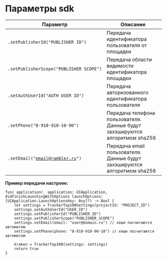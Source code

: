 # Параметры sdk

| Параметр                                                      | Описание                                                                     |
| ------------------------------------------------------------- | ---------------------------------------------------------------------------- |
| <pre><code>.setPublisherId("PUBLISHER_ID")</code></pre>       | Передача идентификатора пользователя от площадки                             |
| <pre><code>.setPublisherScope("PUBLISHER_SCOPE")</code></pre> | Передача области видимости идентификатора площадки                           |
| <pre><code>.setAuthUserId("AUTH_USER_ID")</code></pre>        | Передача авторизованного идентификатора пользователя                         |
| <pre><code>.setPhone("8-910-910-10-90")</code></pre>          | Передача телефона пользователя.  Данные будут захэшируются алгоритмом sha256 |
| <pre><code>.setEmail("email@rambler.ru")</code></pre>         | Передача email пользователя. Данные будут захэшируются алгоритмом sha256     |

**Пример передачи настроек:**

```
func application(_ application: UIApplication, didFinishLaunchingWithOptions launchOptions: [UIApplication.LaunchOptionsKey: Any]?) -> Bool {
    let settings = TrackerTop100Settings(projectId: "PROJECT_ID")
    settings.setAuthUserId("USER_ID")
    settings.setPublisherId("PUBLISHER_ID")
    settings.setPublisherScope("PUBLISHER_SCOPE")
    settings.setEmail(email: "user@domain.ru") // хеши посчитаются автоматом
    settings.setPhone(phone: "8-910-910-90-10") // хеши посчитаются автоматом

    kraken = TrackerTop100(settings: settings)
    return true
}
```
